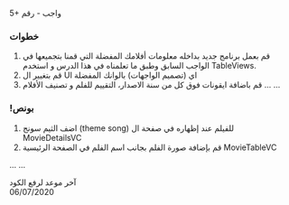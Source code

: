 
5+ واجب  - رقم
### خطوات 
1. قم بعمل برنامج جديد بداخله معلومات أفلامك المفضلة التي قمنا بتجميعها في الواجب السابق وطبق ما تعلمناه في هذا الدرس و استخدم TableViews.
2. قم بتغيير ال UI اي (تصميم الواجهات) بالوانك المفضلة 
3. قم باضافة ايقونات فوق كل من سنة الاصدار، التقييم للفلم و تصنيف الأفلام
...
...

### !بونص 
1. اضف الثيم سونج (theme song) للفيلم عند إظهاره في صفحة ال MovieDetailsVC
2. قم بإضافة صورة الفلم بجانب اسم الفلم في الصفحة الرئيسية MovieTableVC

...
...

آخر موعد لرفع الكود\
06/07/2020
